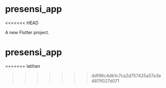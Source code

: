 # presensi_app
<<<<<<< HEAD

A new Flutter project.
# presensi_app
=======
latihan
>>>>>>> ddf96c4db1c7ca2d757425a57a3e4811f027d071
